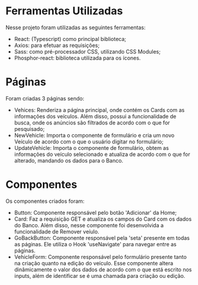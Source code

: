 # Ferramentas Utilizadas

Nesse projeto foram utilizadas as seguintes ferramentas:

* React: (Typescript) como principal biblioteca;
* Axios: para efetuar as requisições;
* Sass: como pré-processador CSS, utilizando CSS Modules;
* Phosphor-react: biblioteca utilizada para os ícones.


# Páginas

Foram criadas 3 páginas sendo:

* Vehices: Renderiza a página principal, onde contém os Cards com as informações dos veículos. Além disso, possui a funcionalidade de busca, onde os anúncios são filtrados de acordo com o que for pesquisado;
* NewVehicle: Importa o componente de formulário e cria um novo Veículo de acordo com o que o usuário digitar no formulário;
* UpdateVehicle: Importa o componente de formulário, obtem as informações do veículo selecionado e atualiza de acordo com o que for alterado, mandando os dados para o Banco.


# Componentes

Os componentes criados foram:

* Button: Componente responsável pelo botão 'Adicionar' da Home;
* Card: Faz a requisição GET e atualiza os campos do Card com os dados do Banco. Além disso, nesse componente foi desenvolvida a funcionalidade de Remover veíulo.
* GoBackButton: Componente responsável pela 'seta' presente em todas as páginas. Ele utiliza o Hook 'useNavigate' para navegar entre as páginas.
* VehicleForm: Componente responsável pelo formulário presente tanto na criação quanto na edição do veículo. Esse componente altera dinâmicamente o valor dos dados de acordo com o que está escrito nos inputs, além de identificar se é uma chamada para criação ou edição.
